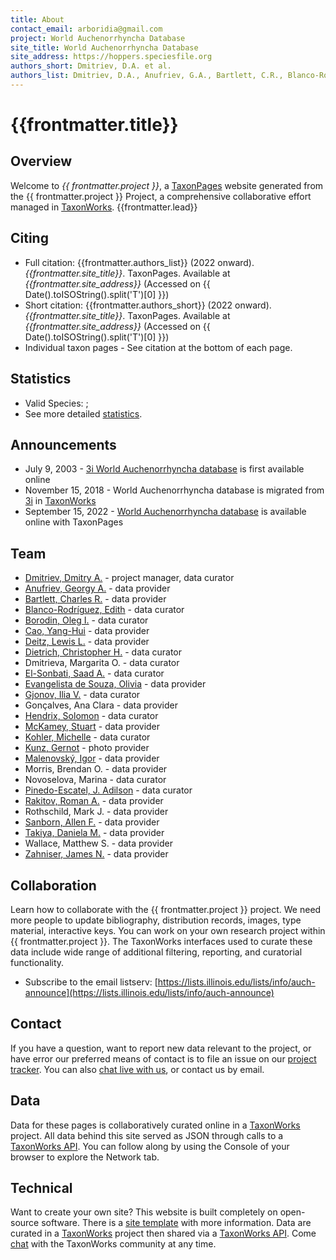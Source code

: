 ```yaml
---
title: About
contact_email: arboridia@gmail.com
project: World Auchenorrhyncha Database
site_title: World Auchenorrhyncha Database
site_address: https://hoppers.speciesfile.org
authors_short: Dmitriev, D.A. et al.  
authors_list: Dmitriev, D.A., Anufriev, G.A., Bartlett, C.R., Blanco-Rodríguez, E., Borodin, O.I., Cao, Y.-H., Deitz, L.L., Dietrich, C.H., Dmitrieva, M.O., El-Sonbati, S.A., Evangelista de Souza, O., Gjonov, I.V., Gonçalves, A.C., Hendrix, S., McKamey, S., Kohler, M., Kunz, G., Malenovský, I., Morris, B.O., Novoselova, M., Pinedo-Escatel, J.A., Rakitov, R.A., Rothschild, M.J., Sanborn, A.F., Takiya, D.M., Wallace, M.S., Zahniser, J.N. 
---
```


# {{frontmatter.title}}

## Overview
Welcome to *{{ frontmatter.project }}*, a [TaxonPages](https://github.com/SpeciesFileGroup/taxonpages) website generated from the {{ frontmatter.project }} Project, a comprehensive collaborative effort managed in [TaxonWorks](https://taxonworks.org).
{{frontmatter.lead}}

## Citing
* Full citation: {{frontmatter.authors_list}} (2022 onward). _{{frontmatter.site_title}}_. TaxonPages. Available at _{{frontmatter.site_address}}_ (Accessed on {{ Date().toISOString().split('T')[0] }})
* Short citation: {{frontmatter.authors_short}} (2022 onward). _{{frontmatter.site_title}}_. TaxonPages. Available at _{{frontmatter.site_address}}_ (Accessed on {{ Date().toISOString().split('T')[0] }})
* Individual taxon pages - See citation at the bottom of each page.

## Statistics
* Valid Species: <ValidSpeciesCount/>; <ProjectStats :data="['Taxon names', 'Collection objects', 'Project sources', 'Documents', 'Citations', 'Images']" class="capitalize"/>
* See more detailed [statistics](https://stats.taxonworks.org/?server=sfg.taxonworks.org&project_token=ZEJhFp9sq8kBfks15qAbAg).

## Announcements
* July 9, 2003 - [3i World Auchenorrhyncha database](http://dmitriev.speciesfile.org) is first available online
* November 15, 2018 - World Auchenorrhyncha database is migrated from [3i](http://dmitriev.speciesfile.org) in [TaxonWorks](https://taxonworks.org)
* September 15, 2022 - [World Auchenorrhyncha database](https://hoppers.speciesfile.org) is available online with TaxonPages

## Team
 
* [Dmitriev, Dmitry A.](https://orcid.org/0000-0002-3293-4794) - project manager, data curator
* [Anufriev, Georgy A.](https://www.wikidata.org/wiki/Q27731478) - data provider
* [Bartlett, Charles R.](https://orcid.org/0000-0001-9428-7337) - data provider
* [Blanco-Rodríguez, Edith](https://orcid.org/0000-0001-5453-4102) - data curator 
* [Borodin, Oleg I.](https://orcid.org/0000-0001-8907-2139) - data curator 
* [Cao, Yang-Hui](https://orcid.org/0000-0002-0515-0767) - data provider
* [Deitz, Lewis L.](https://orcid.org/0000-0002-8727-9379) - data provider 
* [Dietrich, Christopher H.](https://orcid.org/0000-0003-4005-4305) - data curator 
* Dmitrieva, Margarita O. - data curator
* [El-Sonbati, Saad A.](https://orcid.org/0000-0002-7360-9197) - data curator
* [Evangelista de Souza, Olivia](https://orcid.org/0000-0001-8515-3548) - data provider
* [Gjonov, Ilia V.](https://orcid.org/0000-0002-4239-9756) - data curator
* Gonçalves, Ana Clara - data provider
* [Hendrix, Solomon](https://orcid.org/0000-0002-9564-1198) - data curator
* [McKamey, Stuart](https://orcid.org/0000-0002-9617-0594) - data provider
* [Kohler, Michelle](https://orcid.org/0000-0001-7185-4511) - data curator
* [Kunz, Gernot](https://orcid.org/0000-0001-7858-0402) - photo provider
* [Malenovský, Igor](https://orcid.org/0000-0001-8840-2263) - data provider
* Morris, Brendan O. - data provider
* Novoselova, Marina - data curator 
* [Pinedo-Escatel, J. Adilson](https://orcid.org/0000-0002-7664-860X) - data curator
* [Rakitov, Roman A.](https://orcid.org/0000-0002-2748-2770) - data provider
* Rothschild, Mark J. - data provider
* [Sanborn, Allen F.](https://orcid.org/0000-0001-5729-7106) - data provider
* [Takiya, Daniela M.](https://orcid.org/0000-0002-6233-3615) - data provider
* Wallace, Matthew S. - data provider
* [Zahniser, James N.](https://orcid.org/0000-0002-3341-3560) - data provider

## Collaboration
Learn how to collaborate with the {{ frontmatter.project }} project. We need more people to update bibliography, distribution records, images, type material, interactive keys. You can work on your own research project within {{ frontmatter.project }}. The TaxonWorks interfaces used to curate these data include wide range of additional filtering, reporting, and curatorial functionality. 
* Subscribe to the email listserv: [https://lists.illinois.edu/lists/info/auch-announce](https://lists.illinois.edu/lists/info/auch-announce)

## Contact
If you have a question, want to report new data relevant to the project, or have error our preferred means of contact is to file an issue on our [project tracker](https://github.com/sfg-taxonpages/hoppers/issues/new). You can also [chat live with us](https://gitter.im/SpeciesFileGroup/taxonworks), or contact us by email.

## Data
Data for these pages is collaboratively curated online in a [TaxonWorks](https://taxonworks.org) project. All data behind this site served as JSON through calls to a [TaxonWorks API](https://api.taxonworks.org). You can follow along by using the Console of your browser to explore the Network tab. 

## Technical
Want to create your own site? This website is built completely on open-source software. There is a [site template](https://github.com/SpeciesFileGroup/collaboration.html) with more information. Data are curated in a [TaxonWorks](https://taxonworks.org) project then shared via a [TaxonWorks API](https://api.taxonworks.org). Come [chat](https://gitter.im/SpeciesFileGroup/taxonworks) with the TaxonWorks community at any time.

